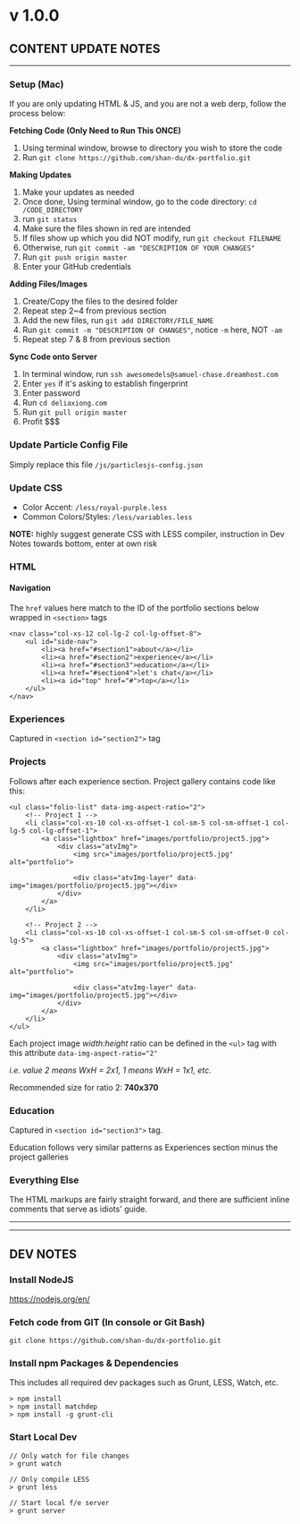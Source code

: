 # v 1.0.0
## CONTENT UPDATE NOTES
---
### Setup (Mac)
If you are only updating HTML & JS, and you are not a web derp, follow the process below:

**Fetching Code (Only Need to Run This ONCE)**
1. Using terminal window, browse to directory you wish to store the code
2. Run `git clone https://github.com/shan-du/dx-portfolio.git`

**Making Updates**
1. Make your updates as needed
2. Once done, Using terminal window, go to the code directory: `cd /CODE_DIRECTORY`
3. run `git status`
4. Make sure the files shown in red are intended
5. If files show up which you did NOT modify, run `git checkout FILENAME`
6. Otherwise, run `git commit -am "DESCRIPTION OF YOUR CHANGES"`
7. Run `git push origin master`
8. Enter your GitHub credentials
 
**Adding Files/Images**
1. Create/Copy the files to the desired folder
2. Repeat step 2~4 from previous section
3. Add the new files, run `git add DIRECTORY/FILE_NAME`
4. Run `git commit -m "DESCRIPTION OF CHANGES"`, notice `-m` here, NOT `-am`
5. Repeat step 7 & 8 from previous section

**Sync Code onto Server**
1. In terminal window, run `ssh awesomedels@samuel-chase.dreamhost.com`
2. Enter `yes` if it's asking to establish fingerprint
3. Enter password
4. Run `cd deliaxiong.com`
5. Run `git pull origin master`
6. Profit $$$

### Update Particle Config File
Simply replace this file `/js/particlesjs-config.json`
### Update CSS
* Color Accent: `/less/royal-purple.less` 
* Common Colors/Styles: `/less/variables.less`

**NOTE:** highly suggest generate CSS with LESS compiler, instruction in Dev Notes towards bottom, enter at own risk

### HTML
#### Navigation
The `href` values here match to the ID of the portfolio sections below wrapped in `<section>` tags
```
<nav class="col-xs-12 col-lg-2 col-lg-offset-8">
	<ul id="side-nav">
		<li><a href="#section1">about</a></li>
		<li><a href="#section2">experience</a></li>
		<li><a href="#section3">education</a></li>
		<li><a href="#section4">let's chat</a></li>
		<li><a id="top" href="#">top</a></li>
	</ul>
</nav>
```
### Experiences
Captured in `<section id="section2">` tag

### Projects
Follows after each experience section.
Project gallery contains code like this:
```
<ul class="folio-list" data-img-aspect-ratio="2">
	<!-- Project 1 -->
	<li class="col-xs-10 col-xs-offset-1 col-sm-5 col-sm-offset-1 col-lg-5 col-lg-offset-1">
		<a class="lightbox" href="images/portfolio/project5.jpg">
			<div class="atvImg">
				<img src="images/portfolio/project5.jpg" alt="portfolio">

				<div class="atvImg-layer" data-img="images/portfolio/project5.jpg"></div>
			</div>
		</a>
	</li>

	<!-- Project 2 -->
	<li class="col-xs-10 col-xs-offset-1 col-sm-5 col-sm-offset-0 col-lg-5">
		<a class="lightbox" href="images/portfolio/project5.jpg">
			<div class="atvImg">
				<img src="images/portfolio/project5.jpg" alt="portfolio">

				<div class="atvImg-layer" data-img="images/portfolio/project5.jpg"></div>
			</div>
		</a>
	</li>
</ul>
```
Each project image *width:height* ratio can be defined in the `<ul>` tag with this attribute `data-img-aspect-ratio="2"`

*i.e. value 2 means WxH = 2x1, 1 means WxH = 1x1, etc.*

Recommended size for ratio 2: **740x370**

### Education
Captured in `<section id="section3">` tag.

Education follows very similar patterns as Experiences section minus the project galleries

### Everything Else
The HTML markups are fairly straight forward, and there are sufficient inline comments that serve as idiots' guide.

---
---
## DEV NOTES
### Install NodeJS
https://nodejs.org/en/
### Fetch code from GIT (In console or Git Bash)
`git clone https://github.com/shan-du/dx-portfolio.git`
### Install npm Packages & Dependencies
This includes all required dev packages such as Grunt, LESS, Watch, etc.
```
> npm install
> npm install matchdep
> npm install -g grunt-cli
```

### Start Local Dev
```
// Only watch for file changes
> grunt watch

// Only compile LESS
> grunt less

// Start local f/e server
> grunt server
```
